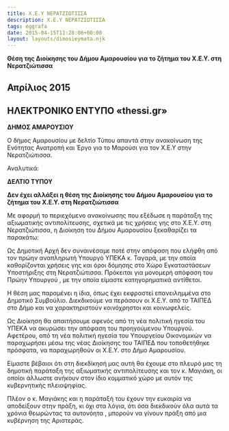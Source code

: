 ```yaml
---
title: Χ.Ε.Υ ΝΕΡΑΤΖΙΩΤΙΣΣΑ
description: Χ.Ε.Υ ΝΕΡΑΤΖΙΩΤΙΣΣΑ
tags: eggrafa
date: 2015-04-15T11:28:08+00:00
layout: layouts/dimosieymata.njk
---
```

**Θέση της Διοίκησης του Δήμου Αμαρουσίου για το ζήτημα του Χ.Ε.Υ. στη Νερατζιώτισσα**
<!-- excerpt -->
## Απρίλιος 2015

## ΗΛΕΚΤΡΟΝΙΚΟ ΕΝΤΥΠΟ «thessi.gr»

**ΔΗΜΟΣ ΑΜΑΡΟΥΣΙΟΥ**

Ο δήμος Αμαρουσίου με δελτίο Τύπου απαντά στην ανακοίνωση της Ενότητας Ανατροπή και Έργο για το Μαρούσι για τον Χ.Ε.Υ στην Νερατζιώτισσα.

Αναλυτικά:

**ΔΕΛΤΙΟ ΤΥΠΟΥ**

**Δεν έχει αλλάξει η θέση της Διοίκησης του Δήμου Αμαρουσίου για το ζήτημα του Χ.Ε.Υ. στη Νερατζιώτισσα**

Με αφορμή το περιεχόμενο ανακοίνωσης που εξέδωσε η παράταξη της αξιωματικής αντιπολίτευσης, σχετικά με τις χρήσεις γης στο Χ.Ε.Υ. στη Νερατζιώτισσα, η Διοίκηση του Δήμου Αμαρουσίου ξεκαθαρίζει τα παρακάτω:

Ως Δημοτική Αρχή δεν συναινέσαμε ποτέ στην απόφαση που ελήφθη από τον πρώην αναπληρωτή Υπουργό ΥΠΕΚΑ κ. Ταγαρά, με την οποία καθορίζονται χρήσεις γης και όροι δόμησης στο Χώρο Εγκαταστάσεων Υποστήριξης στη Νερατζιώτισσα. Πρόκειται για μονομερή απόφαση του Πρώην Υπουργού , με την οποία είμαστε κατηγορηματικά αντίθετοι.

Η θέση μας παραμένει η ίδια, όπως έχει εκφραστεί επανειλημμένα στο Δημοτικό Συμβούλιο. Διεκδικούμε να περάσουν οι Χ.Ε.Υ. από το ΤΑΙΠΕΔ στο Δήμο και να χαρακτηριστούν κοινόχρηστοι και κοινωφελείς.

Ως Διοίκηση θα απαιτήσουμε αφενός από τη νέα πολιτική ηγεσία του ΥΠΕΚΑ να ακυρώσει την απόφαση του προηγούμενου Υπουργού. Αφετέρου, από τη νέα πολιτική ηγεσία του Υπουργείου Οικονομικών να παραχωρήσει μέσω της νέας Διοίκησης του ΤΑΙΠΕΔ που τοποθετήθηκε πρόσφατα, να παραχωρηθούν οι Χ.Ε.Υ. στο Δήμο Αμαρουσίου.

Είμαστε βέβαιοι ότι στη διεκδίκησή μας αυτή θα έχουμε στο πλευρό μας τη δημοτική παράταξη της αξιωματικής αντιπολίτευσης και τον κ. Μαγιάκη, οι οποίοι άλλωστε ανήκουν στον ίδιο κομματικό χώρο με αυτόν της κυβερνητικής πλειοψηφίας.

Πλέον ο κ. Μαγιάκης και η παράταξή του έχουν την ευκαιρία να αποδείξουν στην πράξη, κι όχι στα λόγια, ότι όσα διεκδικούν όλα αυτά τα χρόνια θεωρώντας τα αυτονόητα , μπορούν να γίνουν πράξη από μια κυβέρνηση της Αριστεράς.
